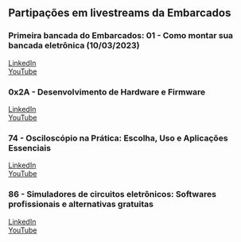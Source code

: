 ## Partipações em livestreams da Embarcados

### Primeira bancada do Embarcados: 01 - Como montar sua bancada eletrônica (10/03/2023)
[LinkedIn](https://www.linkedin.com/events/cafecomembarcados-0x2a7031237812507054080/theater/)\
[YouTube](https://www.youtube.com/watch?v=gAoBOeiVkk4)

### 0x2A - Desenvolvimento de Hardware e Firmware
[LinkedIn](https://www.linkedin.com/events/bancadadoembarcados01-comomonta7038615118091292672/theater/)\
[YouTube](https://www.youtube.com/watch?v=cc8MQmx5l-Q)

### 74 - Osciloscópio na Prática: Escolha, Uso e Aplicações Essenciais
[LinkedIn](https://www.linkedin.com/events/7294797349606875136/comments/)\
[YouTube](https://www.youtube.com/watch?v=UEiQRs6ZJG8)

### 86 - Simuladores de circuitos eletrônicos: Softwares profissionais e alternativas gratuitas
[LinkedIn](https://www.linkedin.com/events/7333583158786871297/comments/)\
[YouTube](https://www.youtube.com/watch?v=itB-k2lzqZc)
